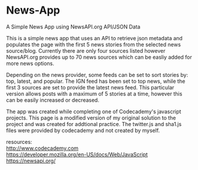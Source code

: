 # News-App

A Simple News App using NewsAPI.org API/JSON Data

This is a simple news app that uses an API to retrieve json metadata and populates the page with the first 5 news stories from the selected news source/blog. Currently there are only four sources listed however NewsAPI.org provides up to 70 news sources which can be easliy added for more news options. 

Depending on the news provider, some feeds can be set to sort stories by: top, latest, and popular. The IGN feed has been set to top news, while the first 3 sources are set to provide the latest news feed. This particular version allows posts with a maximum of 5 stories at a time, however this can be easily increased or decreased. 

The app was created while completing one of Codecademy's javascript projects. This page is a modified version of my original solution to the project and was created for addtional practice. The twitter.js and sha1.js files were provided by codecademy and not created by myself.

resources: <br>
http://www.codecademy.com <br>
https://developer.mozilla.org/en-US/docs/Web/JavaScript <br>
https://newsapi.org/

